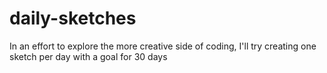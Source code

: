 # daily-sketches
In an effort to explore the more creative side of coding, I'll try creating one sketch per day with a goal for 30 days
